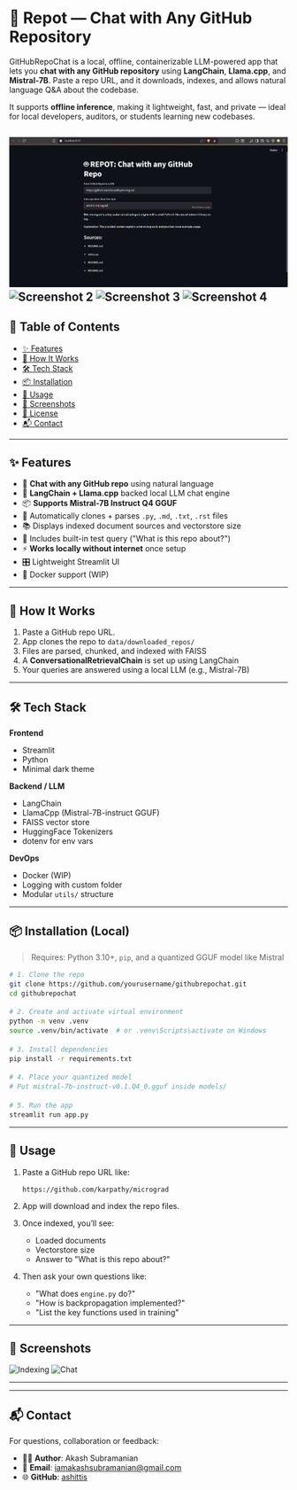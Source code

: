 # 🤖 Repot — Chat with Any GitHub Repository

GitHubRepoChat is a local, offline, containerizable LLM-powered app that lets you **chat with any GitHub repository** using **LangChain**, **Llama.cpp**, and **Mistral-7B**. Paste a repo URL, and it downloads, indexes, and allows natural language Q&A about the codebase.

It supports **offline inference**, making it lightweight, fast, and private — ideal for local developers, auditors, or students learning new codebases.

![Screenshot 1](https://github.com/ashittis/repot/blob/main/Screenshot%202025-07-11%20191020.png) 
![Screenshot 2](https://github.com/ashittis/repot/blob/main/Screenshot%2025-07-11%20191613.png)
![Screenshot 3](https://github.com/ashittis/repot/blob/main/Screenshot%2025-07-11%20191820.png)
![Screenshot 4](https://github.com/ashittis/repot/blob/main/Screenshot%2025-07-11%20192107.png)
---

## 🔖 Table of Contents

- [✨ Features](#-features)
- [🧠 How It Works](#-how-it-works)
- [🛠️ Tech Stack](#-tech-stack)
- [📦 Installation](#-installation)
- [🚀 Usage](#-usage)
- [📸 Screenshots](#-screenshots)
- [📄 License](#-license)
- [📬 Contact](#-contact)

---

## ✨ Features

- 🧠 **Chat with any GitHub repo** using natural language
- 🧾 **LangChain + Llama.cpp** backed local LLM chat engine
- 📦 **Supports Mistral-7B Instruct Q4 GGUF**
- 📂 Automatically clones + parses `.py`, `.md`, `.txt`, `.rst` files
- 📚 Displays indexed document sources and vectorstore size
- 💬 Includes built-in test query ("What is this repo about?")
- ⚡ **Works locally without internet** once setup
- 🎛️ Lightweight Streamlit UI
- 🐳 Docker support (WIP)

---

## 🧠 How It Works

1. Paste a GitHub repo URL.
2. App clones the repo to `data/downloaded_repos/`
3. Files are parsed, chunked, and indexed with FAISS
4. A **ConversationalRetrievalChain** is set up using LangChain
5. Your queries are answered using a local LLM (e.g., Mistral-7B)

---

## 🛠️ Tech Stack

**Frontend**

- Streamlit
- Python
- Minimal dark theme

**Backend / LLM**

- LangChain
- LlamaCpp (Mistral-7B-instruct GGUF)
- FAISS vector store
- HuggingFace Tokenizers
- dotenv for env vars

**DevOps**

- Docker (WIP)
- Logging with custom folder
- Modular `utils/` structure

---

## 📦 Installation (Local)

> Requires: Python 3.10+, `pip`, and a quantized GGUF model like Mistral

```bash
# 1. Clone the repo
git clone https://github.com/yourusername/githubrepochat.git
cd githubrepochat

# 2. Create and activate virtual environment
python -m venv .venv
source .venv/bin/activate  # or .venv\Scripts\activate on Windows

# 3. Install dependencies
pip install -r requirements.txt

# 4. Place your quantized model
# Put mistral-7b-instruct-v0.1.Q4_0.gguf inside models/

# 5. Run the app
streamlit run app.py
````

---

## 🚀 Usage

1. Paste a GitHub repo URL like:

   ```
   https://github.com/karpathy/micrograd
   ```

2. App will download and index the repo files.

3. Once indexed, you’ll see:

   * Loaded documents
   * Vectorstore size
   * Answer to "What is this repo about?"

4. Then ask your own questions like:

   * "What does `engine.py` do?"
   * "How is backpropagation implemented?"
   * "List the key functions used in training"

---

## 📸 Screenshots

![Indexing](https://raw.githubusercontent.com/yourusername/githubrepochat/main/assets/screenshot-indexed.png)
![Chat](https://raw.githubusercontent.com/yourusername/githubrepochat/main/assets/screenshot-chat.png)

---
---

## 📬 Contact

For questions, collaboration or feedback:

* 🧑‍💻 **Author**: Akash Subramanian
* 📧 **Email**: [iamakashsubramanian@gmail.com](mailto:iamakashsubramanian@gmail.com)
* 🌐 **GitHub**: [ashittis](https://github.com/ashittis)

```
